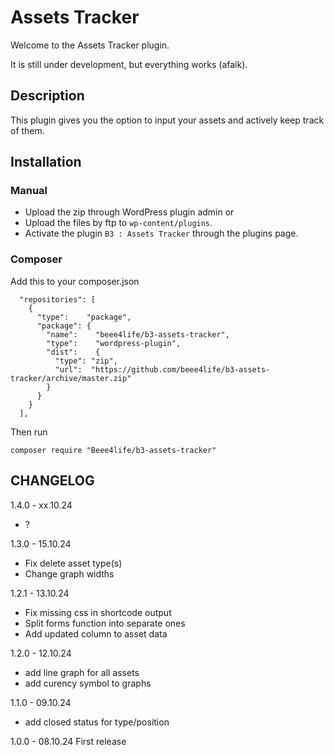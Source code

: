 # Assets Tracker

Welcome to the Assets Tracker plugin.

It is still under development, but everything works (afaik).

## Description

This plugin gives you the option to input your assets and actively keep track of them.

## Installation

### Manual
* Upload the zip through WordPress plugin admin or
* Upload the files by ftp to `wp-content/plugins`.
* Activate the plugin `B3 : Assets Tracker` through the plugins page.

### Composer
Add this to your composer.json
```
  "repositories": [
    {
      "type":    "package",
      "package": {
        "name":    "beee4life/b3-assets-tracker",
        "type":    "wordpress-plugin",
        "dist":    {
          "type": "zip",
          "url":  "https://github.com/beee4life/b3-assets-tracker/archive/master.zip"
        }
      }
    }
  ],
```

Then run
```
composer require "Beee4life/b3-assets-tracker"
```

## CHANGELOG

1.4.0 - xx.10.24
* ?

1.3.0 - 15.10.24
* Fix delete asset type(s)
* Change graph widths

1.2.1 - 13.10.24
* Fix missing css in shortcode output
* Split forms function into separate ones
* Add updated column to asset data

1.2.0 - 12.10.24
* add line graph for all assets
* add curency symbol to graphs

1.1.0 - 09.10.24
* add closed status for type/position

1.0.0 - 08.10.24
First release
